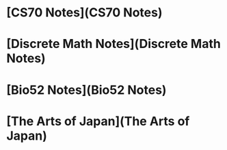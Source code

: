 # [CS70 Notes](CS70 Notes)
# [Discrete Math Notes](Discrete Math Notes)
# [Bio52 Notes](Bio52 Notes)
# [The Arts of Japan](The Arts of Japan)
